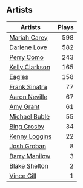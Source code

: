 ## Artists
Artists | Plays 
----- | -----: 
[Mariah Carey](/artists/mariah-carey-31885) | 598
[Darlene Love](/artists/darlene-love-118320) | 582
[Perry Como](/artists/perry-como-197) | 243
[Kelly Clarkson](/artists/kelly-clarkson-34788) | 165
[Eagles](/artists/eagles-59842) | 158
[Frank Sinatra](/artists/frank-sinatra-739) | 77
[Aaron Neville](/artists/aaron-neville-384) | 67
[Amy Grant](/artists/amy-grant-3053) | 61
[Michael Bublé](/artists/michael-buble-58319) | 55
[Bing Crosby](/artists/bing-crosby-1864) | 34
[Kenny Loggins](/artists/kenny-loggins-43545) | 22
[Josh Groban](/artists/josh-groban-58260) | 8
[Barry Manilow](/artists/barry-manilow-31897) | 3
[Blake Shelton](/artists/blake-shelton-58018) | 2
[Vince Gill](/artists/vince-gill-31886) | 1

